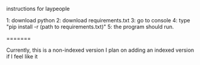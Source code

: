 
instructions for laypeople

1: download python
2: download requirements.txt
3: go to console
4: type "pip install -r (path to requirements.txt)"
5: the program should run.

=======

Currently, this is a non-indexed version
I plan on adding an indexed version if I feel like it
